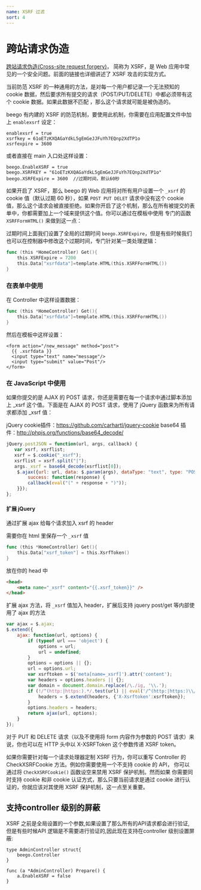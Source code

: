 ```yaml
---
name: XSRF 过滤
sort: 4
---
```


# 跨站请求伪造

[跨站请求伪造(Cross-site request forgery)](http://en.wikipedia.org/wiki/Cross-site_request_forgery)， 简称为 XSRF，是 Web 应用中常见的一个安全问题。前面的链接也详细讲述了 XSRF 攻击的实现方式。

当前防范 XSRF 的一种通用的方法，是对每一个用户都记录一个无法预知的 cookie 数据，然后要求所有提交的请求（POST/PUT/DELETE）中都必须带有这个 cookie 数据。如果此数据不匹配 ，那么这个请求就可能是被伪造的。

beego 有内建的 XSRF 的防范机制，要使用此机制，你需要在应用配置文件中加上 `enablexsrf` 设定：

    enablexsrf = true
    xsrfkey = 61oETzKXQAGaYdkL5gEmGeJJFuYh7EQnp2XdTP1o
    xsrfexpire = 3600   

或者直接在 main 入口处这样设置：

    beego.EnableXSRF = true
    beego.XSRFKEY = "61oETzKXQAGaYdkL5gEmGeJJFuYh7EQnp2XdTP1o"
    beego.XSRFExpire = 3600  //过期时间，默认60秒
    

如果开启了 XSRF，那么 beego 的 Web 应用将对所有用户设置一个 `_xsrf` 的 cookie 值（默认过期 60 秒），如果 `POST PUT DELET` 请求中没有这个 cookie 值，那么这个请求会被直接拒绝。如果你开启了这个机制，那么在所有被提交的表单中，你都需要加上一个域来提供这个值。你可以通过在模板中使用 专门的函数 `XSRFFormHTML()` 来做到这一点：

过期时间上面我们设置了全局的过期时间 `beego.XSRFExpire`，但是有些时候我们也可以在控制器中修改这个过期时间，专门针对某一类处理逻辑：

```go
func (this *HomeController) Get(){ 
	this.XSRFExpire = 7200    
	this.Data["xsrfdata"]=template.HTML(this.XSRFFormHTML())
}
```

### 在表单中使用

在 Controller 中这样设置数据：

```go
func (this *HomeController) Get(){        
    this.Data["xsrfdata"]=template.HTML(this.XSRFFormHTML())
}
```
  
然后在模板中这样设置：

    <form action="/new_message" method="post">
      {{ .xsrfdata }}
      <input type="text" name="message"/>
      <input type="submit" value="Post"/>
    </form>

### 在 JavaScript 中使用

如果你提交的是 AJAX 的 POST 请求，你还是需要在每一个请求中通过脚本添加上 _xsrf 这个值。下面是在 AJAX 的 POST 请求，使用了 jQuery 函数来为所有请求都添加 _xsrf 值：

jQuery cookie插件：https://github.com/carhartl/jquery-cookie
base64 插件：http://phpjs.org/functions/base64_decode/

```js
jQuery.postJSON = function(url, args, callback) {
   var xsrf, xsrflist;
   xsrf = $.cookie("_xsrf");
   xsrflist = xsrf.split("|");
   args._xsrf = base64_decode(xsrflist[0]);
    $.ajax({url: url, data: $.param(args), dataType: "text", type: "POST",
        success: function(response) {
        callback(eval("(" + response + ")"));
    }});
};
```

#### 扩展 jQuery

通过扩展 ajax 给每个请求加入 xsrf 的 header

需要你在 html 里保存一个 `_xsrf` 值

```go
func (this *HomeController) Get(){        
    this.Data["xsrf_token"] = this.XsrfToken()
}
```

放在你的 head 中

```html
<head>
    <meta name="_xsrf" content="{{.xsrf_token}}" />
</head>
```

扩展 ajax 方法，将 `_xsrf` 值加入 header，扩展后支持 jquery post/get 等内部使用了 ajax 的方法

```js
var ajax = $.ajax;
$.extend({
    ajax: function(url, options) {
        if (typeof url === 'object') {
            options = url;
            url = undefined;
        }
        options = options || {};
        url = options.url;
        var xsrftoken = $('meta[name=_xsrf]').attr('content');
        var headers = options.headers || {};
        var domain = document.domain.replace(/\./ig, '\\.');
        if (!/^(http:|https:).*/.test(url) || eval('/^(http:|https:)\\/\\/(.+\\.)*' + domain + '.*/').test(url)) {
            headers = $.extend(headers, {'X-Xsrftoken':xsrftoken});
        }
        options.headers = headers;
        return ajax(url, options);
    }
});
```

对于 PUT 和 DELETE 请求（以及不使用将 form 内容作为参数的 POST 请求）来说，你也可以在 HTTP 头中以 X-XSRFToken 这个参数传递 XSRF token。

如果你需要针对每一个请求处理器定制 XSRF 行为，你可以重写 Controller 的 CheckXSRFCookie 方法。例如你需要使用一个不支持 cookie 的 API， 你可以通过将 `CheckXSRFCookie()` 函数设空来禁用 XSRF 保护机制。然而如果 你需要同时支持 cookie 和非 cookie 认证方式，那么只要当前请求是通过 cookie 进行认证的，你就应该对其使用 XSRF 保护机制，这一点至关重要。

## 支持controller 级别的屏蔽

XSRF 之前是全局设置的一个参数,如果设置了那么所有的API请求都会进行验证,但是有些时候API 逻辑是不需要进行验证的,因此现在支持在controller 级别设置屏蔽:

```
type AdminController struct{
	beego.Controller
}

func (a *AdminController) Prepare() {
	a.EnableXSRF = false
}
```

